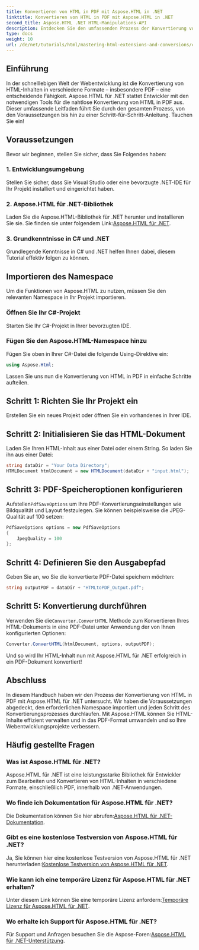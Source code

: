 ```yaml
---
title: Konvertieren von HTML in PDF mit Aspose.HTML in .NET
linktitle: Konvertieren von HTML in PDF mit Aspose.HTML in .NET
second_title: Aspose.HTML .NET HTML-Manipulations-API
description: Entdecken Sie den umfassenden Prozess der Konvertierung von HTML-Inhalten in PDF mithilfe der leistungsstarken Aspose.HTML-Bibliothek für .NET. Dieser Leitfaden bietet Entwicklern klare Informationen.
type: docs
weight: 10
url: /de/net/tutorials/html/mastering-html-extensions-and-conversions/converting-html-to-pdf/
---
```

## Einführung

In der schnelllebigen Welt der Webentwicklung ist die Konvertierung von HTML-Inhalten in verschiedene Formate – insbesondere PDF – eine entscheidende Fähigkeit. Aspose.HTML für .NET stattet Entwickler mit den notwendigen Tools für die nahtlose Konvertierung von HTML in PDF aus. Dieser umfassende Leitfaden führt Sie durch den gesamten Prozess, von den Voraussetzungen bis hin zu einer Schritt-für-Schritt-Anleitung. Tauchen Sie ein!

## Voraussetzungen

Bevor wir beginnen, stellen Sie sicher, dass Sie Folgendes haben:

### 1. Entwicklungsumgebung
Stellen Sie sicher, dass Sie Visual Studio oder eine bevorzugte .NET-IDE für Ihr Projekt installiert und eingerichtet haben.

### 2. Aspose.HTML für .NET-Bibliothek
 Laden Sie die Aspose.HTML-Bibliothek für .NET herunter und installieren Sie sie. Sie finden sie unter folgendem Link:[Aspose.HTML für .NET](https://releases.aspose.com/html/net/).

### 3. Grundkenntnisse in C# und .NET
Grundlegende Kenntnisse in C# und .NET helfen Ihnen dabei, diesem Tutorial effektiv folgen zu können.

## Importieren des Namespace

Um die Funktionen von Aspose.HTML zu nutzen, müssen Sie den relevanten Namespace in Ihr Projekt importieren.

### Öffnen Sie Ihr C#-Projekt
Starten Sie Ihr C#-Projekt in Ihrer bevorzugten IDE.

### Fügen Sie den Aspose.HTML-Namespace hinzu
Fügen Sie oben in Ihrer C#-Datei die folgende Using-Direktive ein:

```csharp
using Aspose.Html;
```

Lassen Sie uns nun die Konvertierung von HTML in PDF in einfache Schritte aufteilen.

## Schritt 1: Richten Sie Ihr Projekt ein
Erstellen Sie ein neues Projekt oder öffnen Sie ein vorhandenes in Ihrer IDE.

## Schritt 2: Initialisieren Sie das HTML-Dokument
Laden Sie Ihren HTML-Inhalt aus einer Datei oder einem String. So laden Sie ihn aus einer Datei:

```csharp
string dataDir = "Your Data Directory";
HTMLDocument htmlDocument = new HTMLDocument(dataDir + "input.html");
```

## Schritt 3: PDF-Speicheroptionen konfigurieren
 Aufstellen`PdfSaveOptions` um Ihre PDF-Konvertierungseinstellungen wie Bildqualität und Layout festzulegen. Sie können beispielsweise die JPEG-Qualität auf 100 setzen:

```csharp
PdfSaveOptions options = new PdfSaveOptions
{
    JpegQuality = 100
};
```

## Schritt 4: Definieren Sie den Ausgabepfad
Geben Sie an, wo Sie die konvertierte PDF-Datei speichern möchten:

```csharp
string outputPDF = dataDir + "HTMLtoPDF_Output.pdf";
```

## Schritt 5: Konvertierung durchführen
 Verwenden Sie die`Converter.ConvertHTML` Methode zum Konvertieren Ihres HTML-Dokuments in eine PDF-Datei unter Anwendung der von Ihnen konfigurierten Optionen:

```csharp
Converter.ConvertHTML(htmlDocument, options, outputPDF);
```

Und so wird Ihr HTML-Inhalt nun mit Aspose.HTML für .NET erfolgreich in ein PDF-Dokument konvertiert!

## Abschluss

In diesem Handbuch haben wir den Prozess der Konvertierung von HTML in PDF mit Aspose.HTML für .NET untersucht. Wir haben die Voraussetzungen abgedeckt, den erforderlichen Namespace importiert und jeden Schritt des Konvertierungsprozesses durchlaufen. Mit Aspose.HTML können Sie HTML-Inhalte effizient verwalten und in das PDF-Format umwandeln und so Ihre Webentwicklungsprojekte verbessern.

## Häufig gestellte Fragen

### Was ist Aspose.HTML für .NET?
Aspose.HTML für .NET ist eine leistungsstarke Bibliothek für Entwickler zum Bearbeiten und Konvertieren von HTML-Inhalten in verschiedene Formate, einschließlich PDF, innerhalb von .NET-Anwendungen.

### Wo finde ich Dokumentation für Aspose.HTML für .NET?
 Die Dokumentation können Sie hier abrufen:[Aspose.HTML für .NET-Dokumentation](https://reference.aspose.com/html/net/).

### Gibt es eine kostenlose Testversion von Aspose.HTML für .NET?
 Ja, Sie können hier eine kostenlose Testversion von Aspose.HTML für .NET herunterladen:[Kostenlose Testversion von Aspose.HTML für .NET](https://releases.aspose.com/).

### Wie kann ich eine temporäre Lizenz für Aspose.HTML für .NET erhalten?
 Unter diesem Link können Sie eine temporäre Lizenz anfordern:[Temporäre Lizenz für Aspose.HTML für .NET](https://purchase.conholdate.com/temporary-license/).

### Wo erhalte ich Support für Aspose.HTML für .NET?
 Für Support und Anfragen besuchen Sie die Aspose-Foren:[Aspose.HTML für .NET-Unterstützung](https://forum.aspose.com/).